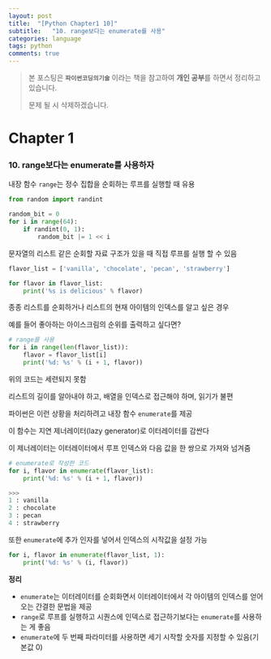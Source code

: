 ```yaml
---
layout: post
title:  "[Python Chapter1 10]"
subtitle:   "10. range보다는 enumerate를 사용"
categories: language
tags: python
comments: true
---
```

> 본 포스팅은 **`파이썬코딩의기술`** 이라는 책을 참고하여 **개인 공부**를 하면서 정리하고 있습니다.
>
> 문제 될 시 삭제하겠습니다.

# Chapter 1
### 10. range보다는 enumerate를 사용하자

내장 함수 `range`는 정수 집합을 순회하는 루프를 실행할 때 유용

```python
from random import randint

random_bit = 0
for i in range(64):
    if randint(0, 1):
        random_bit |= 1 << i
```

문자열의 리스트 같은 순회할 자료 구조가 있을 때 직접 루프를 실행 할 수 있음

```python
flavor_list = ['vanilla', 'chocolate', 'pecan', 'strawberry']

for flavor in flavor_list:
    print('%s is delicious' % flavor)
```
종종 리스트를 순회하거나 리스트의 현재 아이템의 인덱스를 알고 싶은 경우

예를 들어 좋아하는 아이스크림의 순위를 출력하고 싶다면?

```python
# range를 사용
for i in range(len(flavor_list)):
    flavor = flavor_list[i]
    print('%d: %s' % (i + 1, flavor))
```

위의 코드는 세련되지 못함

리스트의 길이를 알아내야 하고, 배열을 인덱스로 접근해야 하며, 읽기가 불편

파이썬은 이런 상황을 처리하려고 내장 함수 `enumerate`를 제공

이 함수는 지연 제너레이터(lazy generator)로 이터레이터를 감싼다

이 제너레이터는 이터레이터에서 루프 인덱스와 다음 값을 한 쌍으로 가져와 넘겨줌

```python
# enumerate로 작성한 코드
for i, flavor in enumerate(flavor_list):
    print('%d: %s' % (i + 1, flavor))

>>>
1 : vanilla
2 : chocolate
3 : pecan
4 : strawberry
```

또한 `enumerate`에 추가 인자를 넣어서 인덱스의 시작값을 설정 가능

```python
for i, flavor in enumerate(flavor_list, 1):
	print('%d: %s' % (i, flavor))
```

**정리**

- `enumerate`는 이터레이터를 순회화면서 이터레이터에서 각 아이템의 인덱스를 얻어오는 간결한 문법을 제공
- `range`로 루프를 실행하고 시퀀스에 인덱스로 접근하기보다는 `enumerate`를 사용하는 게 좋음
- `enumerate`에 두 번째 파라미터를 사용하면 세기 시작할 숫자를 지정할 수 있음(기본값 0)
